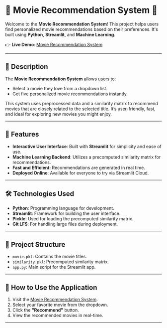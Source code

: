 # 🎥 Movie Recommendation System 🌟

Welcome to the **Movie Recommendation System**! This project helps users find personalized movie recommendations based on their preferences. It's built using **Python**, **Streamlit**, and **Machine Learning**.

👉 **Live Demo**: [Movie Recommendation System](https://movie-recommend-system-yash.streamlit.app/)

---

## 📝 **Description**

The **Movie Recommendation System** allows users to:
- Select a movie they love from a dropdown list.
- Get five personalized movie recommendations instantly.

This system uses preprocessed data and a similarity matrix to recommend movies that are closely related to the selected title. It’s user-friendly, fast, and ideal for exploring new movies you might enjoy.

---

## 🚀 **Features**
- **Interactive User Interface**: Built with **Streamlit** for simplicity and ease of use.
- **Machine Learning Backend**: Utilizes a precomputed similarity matrix for recommendations.
- **Fast and Efficient**: Recommendations are generated in real time.
- **Deployed Online**: Available for everyone to try via Streamlit Cloud.

---

## 🛠️ **Technologies Used**
- **Python**: Programming language for development.
- **Streamlit**: Framework for building the user interface.
- **Pickle**: Used for loading the precomputed similarity matrix.
- **Git LFS**: For handling large files during deployment.

---

## 📂 **Project Structure**
- `movie.pkl`: Contains the movie titles.
- `similarity.pkl`: Precomputed similarity matrix.
- `app.py`: Main script for the Streamlit app.

---

## 🔗 **How to Use the Application**
1. Visit the [Movie Recommendation System](https://movie-recommend-system-yash.streamlit.app/).
2. Select your favorite movie from the dropdown.
3. Click the **"Recommend"** button.
4. View the recommended movies in real-time.

---

